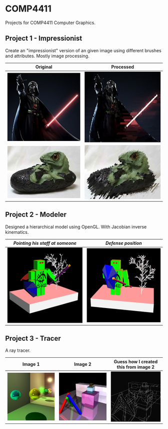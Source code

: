 # COMP4411
Projects for COMP4411 Computer Graphics.

## Project 1 - Impressionist
Create an "impressionist" version of an given image using different brushes and attributes. Mostly image processing.

| Original | Processed |
| -------- | --------- |
|![Original](/Impressionist/artifact/original.png)|![Processed](/Impressionist/artifact/artifact.png)|
|![Original](/Impressionist/artifact/original_2.png)|![Processed](/Impressionist/artifact/artifact_2.png)|

## Project 2 - Modeler
Designed a hierarchical model using OpenGL. With Jacobian inverse kinematics.

| *Pointing his staff at someone* | *Defense position* |
| -------- | --------- |
|![View 1](/Modeler/artifact/view1.png)|![View 2](/Modeler/artifact/view2.png)|

## Project 3 - Tracer
A ray tracer.

| Image 1 | Image 2 | Guess how I created this from image 2 |
| -------- | --------- | --------- |
|![Depth](/Trace/artifact/reflect.png)|![Reflect](/Trace/artifact/depth.png)|![Contour](/Trace/artifact/contour.png)|
